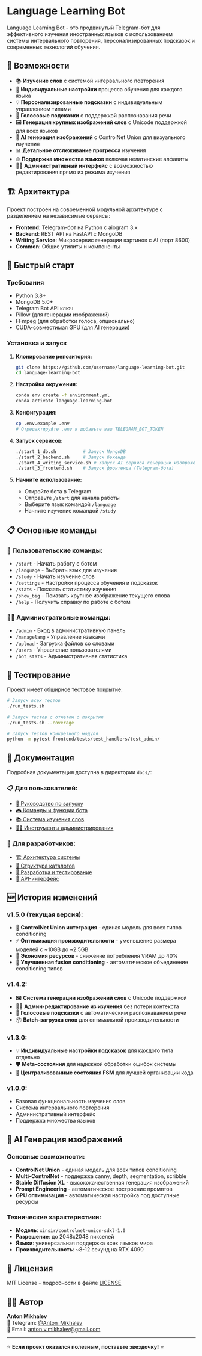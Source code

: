 # Language Learning Bot

Language Learning Bot - это продвинутый Telegram-бот для эффективного изучения иностранных языков с использованием системы интервального повторения, персонализированных подсказок и современных технологий обучения.

## 🌟 Возможности

- 📚 **Изучение слов** с системой интервального повторения
- 🎯 **Индивидуальные настройки** процесса обучения для каждого языка
- 💡 **Персонализированные подсказки** с индивидуальным управлением типами
- 🎤 **Голосовые подсказки** с поддержкой распознавания речи
- 🖼️ **Генерация крупных изображений слов** с Unicode поддержкой для всех языков
- 🤖 **AI генерация изображений** с ControlNet Union для визуального изучения
- 📊 **Детальное отслеживание прогресса** изучения
- 🌐 **Поддержка множества языков** включая нелатинские алфавиты
- 👨‍💼 **Административный интерфейс** с возможностью редактирования прямо из режима изучения

## 🏗️ Архитектура

Проект построен на современной модульной архитектуре с разделением на независимые сервисы:

- **Frontend**: Telegram-бот на Python с aiogram 3.x
- **Backend**: REST API на FastAPI с MongoDB
- **Writing Service**: Микросервис генерации картинок с AI (порт 8600)
- **Common**: Общие утилиты и компоненты

## 🚀 Быстрый старт

### Требования

- Python 3.8+
- MongoDB 5.0+
- Telegram Bot API ключ
- Pillow (для генерации изображений)
- FFmpeg (для обработки голоса, опционально)
- CUDA-совместимая GPU (для AI генерации)

### Установка и запуск

1. **Клонирование репозитория:**
   ```bash
   git clone https://github.com/username/language-learning-bot.git
   cd language-learning-bot
   ```

2. **Настройка окружения:**
   ```bash
   conda env create -f environment.yml
   conda activate language-learning-bot
   ```

3. **Конфигурация:**
   ```bash
   cp .env.example .env
   # Отредактируйте .env и добавьте ваш TELEGRAM_BOT_TOKEN
   ```

4. **Запуск сервисов:**
   ```bash
   ./start_1_db.sh          # Запуск MongoDB
   ./start_2_backend.sh     # Запуск бэкенда
   ./start_4_writing_service.sh # Запуск AI сервиса генерации изображений
   ./start_3_frontend.sh    # Запуск фронтенда (Telegram-бота)
   ```

5. **Начните использование:**
   - Откройте бота в Telegram
   - Отправьте `/start` для начала работы
   - Выберите язык командой `/language`
   - Начните изучение командой `/study`

## 📋 Основные команды

### 👤 Пользовательские команды:
- `/start` - Начать работу с ботом
- `/language` - Выбрать язык для изучения
- `/study` - Начать изучение слов
- `/settings` - Настройки процесса обучения и подсказок
- `/stats` - Показать статистику изучения
- `/show_big` - Показать крупное изображение текущего слова
- `/help` - Получить справку по работе с ботом

### 👨‍💼 Административные команды:
- `/admin` - Вход в административную панель
- `/managelang` - Управление языками
- `/upload` - Загрузка файлов со словами
- `/users` - Управление пользователями
- `/bot_stats` - Административная статистика

## 🧪 Тестирование

Проект имеет обширное тестовое покрытие:

```bash
# Запуск всех тестов
./run_tests.sh

# Запуск тестов с отчетом о покрытии
./run_tests.sh --coverage

# Запуск тестов конкретного модуля
python -m pytest frontend/tests/test_handlers/test_admin/
```

## 📖 Документация

Подробная документация доступна в директории `docs/`:

### 📋 Для пользователей:
- [🚀 Руководство по запуску](docs/running/running_guide.md)
- [🎮 Команды и функции бота](docs/functionality/bot_commands.md)
- [📚 Система изучения слов](docs/functionality/learning_system.md)
- [👨‍💼 Инструменты администрирования](docs/functionality/admin_tools.md)

### 🔧 Для разработчиков:
- [🏗️ Архитектура системы](docs/architecture.md)
- [📁 Структура каталогов](docs/development/directory_structure.md)
- [🧪 Разработка и тестирование](docs/development/testing_guide.md)
- [🔌 API-интерфейс](docs/api/api_reference.md)

## 🆕 История изменений

### **v1.5.0 (текущая версия):**
- 🤖 **ControlNet Union интеграция** - единая модель для всех типов conditioning
- ⚡ **Оптимизация производительности** - уменьшение размера моделей с ~10GB до ~2.5GB
- 💾 **Экономия ресурсов** - снижение потребления VRAM до 40%
- 🎯 **Улучшенная fusion conditioning** - автоматическое объединение conditioning типов

### **v1.4.2:**
- 🖼️ **Система генерации изображений слов** с Unicode поддержкой
- 👨‍💼 **Админ-редактирование из изучения** без потери контекста
- 🎤 **Голосовые подсказки** с автоматическим распознаванием речи
- 📦 **Batch-загрузка слов** для оптимальной производительности

### **v1.3.0:**
- 💡 **Индивидуальные настройки подсказок** для каждого типа отдельно
- 🛡️ **Meta-состояния** для надежной обработки ошибок системы
- 🎯 **Централизованные состояния FSM** для лучшей организации кода

### **v1.0.0:**
- Базовая функциональность изучения слов
- Система интервального повторения
- Административный интерфейс
- Поддержка множества языков

## 🎨 AI Генерация изображений

### Основные возможности:
- **ControlNet Union** - единая модель для всех типов conditioning
- **Multi-ControlNet** - поддержка canny, depth, segmentation, scribble
- **Stable Diffusion XL** - высококачественная генерация изображений
- **Prompt Engineering** - автоматическое построение промптов
- **GPU оптимизация** - автоматическая настройка под доступные ресурсы

### Технические характеристики:
- **Модель**: `xinsir/controlnet-union-sdxl-1.0`
- **Разрешение**: до 2048x2048 пикселей
- **Языки**: универсальная поддержка всех языков мира
- **Производительность**: ~8-12 секунд на RTX 4090

## 📄 Лицензия

MIT License - подробности в файле [LICENSE](LICENSE)

## 👨‍💻 Автор

**Anton Mikhalev**  
📱 Telegram: [@Anton_Mikhalev](https://t.me/Anton_Mikhalev)  
📧 Email: anton.v.mikhalev@gmail.com

---

⭐ **Если проект оказался полезным, поставьте звездочку!** ⭐
